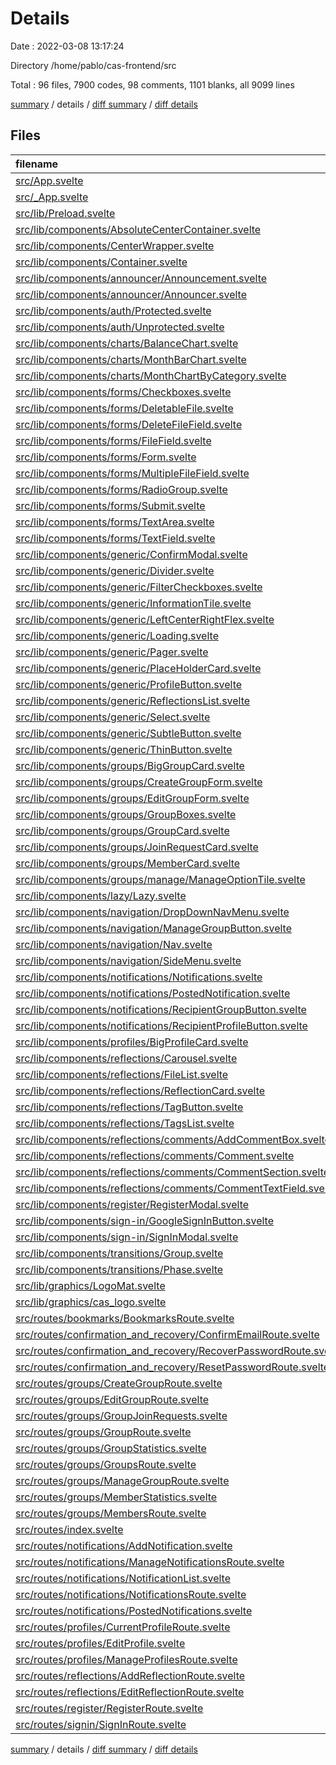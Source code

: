 # Details

Date : 2022-03-08 13:17:24

Directory /home/pablo/cas-frontend/src

Total : 96 files,  7900 codes, 98 comments, 1101 blanks, all 9099 lines

[summary](results.md) / details / [diff summary](diff.md) / [diff details](diff-details.md)

## Files
| filename | language | code | comment | blank | total |
| :--- | :--- | ---: | ---: | ---: | ---: |
| [src/App.svelte](/src/App.svelte) | Svelte | 208 | 6 | 27 | 241 |
| [src/_App.svelte](/src/_App.svelte) | Svelte | 191 | 24 | 22 | 237 |
| [src/lib/Preload.svelte](/src/lib/Preload.svelte) | Svelte | 35 | 0 | 10 | 45 |
| [src/lib/components/AbsoluteCenterContainer.svelte](/src/lib/components/AbsoluteCenterContainer.svelte) | Svelte | 14 | 0 | 1 | 15 |
| [src/lib/components/CenterWrapper.svelte](/src/lib/components/CenterWrapper.svelte) | Svelte | 11 | 0 | 1 | 12 |
| [src/lib/components/Container.svelte](/src/lib/components/Container.svelte) | Svelte | 37 | 0 | 7 | 44 |
| [src/lib/components/announcer/Announcement.svelte](/src/lib/components/announcer/Announcement.svelte) | Svelte | 54 | 0 | 10 | 64 |
| [src/lib/components/announcer/Announcer.svelte](/src/lib/components/announcer/Announcer.svelte) | Svelte | 24 | 0 | 3 | 27 |
| [src/lib/components/auth/Protected.svelte](/src/lib/components/auth/Protected.svelte) | Svelte | 29 | 0 | 9 | 38 |
| [src/lib/components/auth/Unprotected.svelte](/src/lib/components/auth/Unprotected.svelte) | Svelte | 14 | 0 | 6 | 20 |
| [src/lib/components/charts/BalanceChart.svelte](/src/lib/components/charts/BalanceChart.svelte) | Svelte | 52 | 0 | 10 | 62 |
| [src/lib/components/charts/MonthBarChart.svelte](/src/lib/components/charts/MonthBarChart.svelte) | Svelte | 71 | 0 | 15 | 86 |
| [src/lib/components/charts/MonthChartByCategory.svelte](/src/lib/components/charts/MonthChartByCategory.svelte) | Svelte | 112 | 0 | 17 | 129 |
| [src/lib/components/forms/Checkboxes.svelte](/src/lib/components/forms/Checkboxes.svelte) | Svelte | 111 | 0 | 20 | 131 |
| [src/lib/components/forms/DeletableFile.svelte](/src/lib/components/forms/DeletableFile.svelte) | Svelte | 81 | 0 | 17 | 98 |
| [src/lib/components/forms/DeleteFileField.svelte](/src/lib/components/forms/DeleteFileField.svelte) | Svelte | 53 | 0 | 11 | 64 |
| [src/lib/components/forms/FileField.svelte](/src/lib/components/forms/FileField.svelte) | Svelte | 44 | 0 | 10 | 54 |
| [src/lib/components/forms/Form.svelte](/src/lib/components/forms/Form.svelte) | Svelte | 66 | 4 | 9 | 79 |
| [src/lib/components/forms/MultipleFileField.svelte](/src/lib/components/forms/MultipleFileField.svelte) | Svelte | 60 | 0 | 11 | 71 |
| [src/lib/components/forms/RadioGroup.svelte](/src/lib/components/forms/RadioGroup.svelte) | Svelte | 83 | 0 | 11 | 94 |
| [src/lib/components/forms/Submit.svelte](/src/lib/components/forms/Submit.svelte) | Svelte | 37 | 10 | 5 | 52 |
| [src/lib/components/forms/TextArea.svelte](/src/lib/components/forms/TextArea.svelte) | Svelte | 62 | 0 | 11 | 73 |
| [src/lib/components/forms/TextField.svelte](/src/lib/components/forms/TextField.svelte) | Svelte | 70 | 0 | 10 | 80 |
| [src/lib/components/generic/ConfirmModal.svelte](/src/lib/components/generic/ConfirmModal.svelte) | Svelte | 83 | 0 | 20 | 103 |
| [src/lib/components/generic/Divider.svelte](/src/lib/components/generic/Divider.svelte) | Svelte | 10 | 0 | 1 | 11 |
| [src/lib/components/generic/FilterCheckboxes.svelte](/src/lib/components/generic/FilterCheckboxes.svelte) | Svelte | 132 | 0 | 19 | 151 |
| [src/lib/components/generic/InformationTile.svelte](/src/lib/components/generic/InformationTile.svelte) | Svelte | 78 | 0 | 13 | 91 |
| [src/lib/components/generic/LeftCenterRightFlex.svelte](/src/lib/components/generic/LeftCenterRightFlex.svelte) | Svelte | 28 | 0 | 4 | 32 |
| [src/lib/components/generic/Loading.svelte](/src/lib/components/generic/Loading.svelte) | Svelte | 3 | 0 | 0 | 3 |
| [src/lib/components/generic/Pager.svelte](/src/lib/components/generic/Pager.svelte) | Svelte | 117 | 0 | 18 | 135 |
| [src/lib/components/generic/PlaceHolderCard.svelte](/src/lib/components/generic/PlaceHolderCard.svelte) | Svelte | 23 | 0 | 3 | 26 |
| [src/lib/components/generic/ProfileButton.svelte](/src/lib/components/generic/ProfileButton.svelte) | Svelte | 70 | 1 | 10 | 81 |
| [src/lib/components/generic/ReflectionsList.svelte](/src/lib/components/generic/ReflectionsList.svelte) | Svelte | 100 | 0 | 9 | 109 |
| [src/lib/components/generic/Select.svelte](/src/lib/components/generic/Select.svelte) | Svelte | 108 | 0 | 14 | 122 |
| [src/lib/components/generic/SubtleButton.svelte](/src/lib/components/generic/SubtleButton.svelte) | Svelte | 40 | 0 | 6 | 46 |
| [src/lib/components/generic/ThinButton.svelte](/src/lib/components/generic/ThinButton.svelte) | Svelte | 49 | 0 | 7 | 56 |
| [src/lib/components/groups/BigGroupCard.svelte](/src/lib/components/groups/BigGroupCard.svelte) | Svelte | 97 | 0 | 12 | 109 |
| [src/lib/components/groups/CreateGroupForm.svelte](/src/lib/components/groups/CreateGroupForm.svelte) | Svelte | 38 | 0 | 4 | 42 |
| [src/lib/components/groups/EditGroupForm.svelte](/src/lib/components/groups/EditGroupForm.svelte) | Svelte | 43 | 0 | 6 | 49 |
| [src/lib/components/groups/GroupBoxes.svelte](/src/lib/components/groups/GroupBoxes.svelte) | Svelte | 69 | 0 | 11 | 80 |
| [src/lib/components/groups/GroupCard.svelte](/src/lib/components/groups/GroupCard.svelte) | Svelte | 146 | 9 | 20 | 175 |
| [src/lib/components/groups/JoinRequestCard.svelte](/src/lib/components/groups/JoinRequestCard.svelte) | Svelte | 111 | 1 | 15 | 127 |
| [src/lib/components/groups/MemberCard.svelte](/src/lib/components/groups/MemberCard.svelte) | Svelte | 90 | 8 | 13 | 111 |
| [src/lib/components/groups/manage/ManageOptionTile.svelte](/src/lib/components/groups/manage/ManageOptionTile.svelte) | Svelte | 46 | 0 | 5 | 51 |
| [src/lib/components/lazy/Lazy.svelte](/src/lib/components/lazy/Lazy.svelte) | Svelte | 10 | 0 | 5 | 15 |
| [src/lib/components/navigation/DropDownNavMenu.svelte](/src/lib/components/navigation/DropDownNavMenu.svelte) | Svelte | 73 | 0 | 17 | 90 |
| [src/lib/components/navigation/ManageGroupButton.svelte](/src/lib/components/navigation/ManageGroupButton.svelte) | Svelte | 47 | 0 | 9 | 56 |
| [src/lib/components/navigation/Nav.svelte](/src/lib/components/navigation/Nav.svelte) | Svelte | 495 | 9 | 63 | 567 |
| [src/lib/components/navigation/SideMenu.svelte](/src/lib/components/navigation/SideMenu.svelte) | Svelte | 100 | 0 | 17 | 117 |
| [src/lib/components/notifications/Notifications.svelte](/src/lib/components/notifications/Notifications.svelte) | Svelte | 93 | 0 | 17 | 110 |
| [src/lib/components/notifications/PostedNotification.svelte](/src/lib/components/notifications/PostedNotification.svelte) | Svelte | 99 | 0 | 11 | 110 |
| [src/lib/components/notifications/RecipientGroupButton.svelte](/src/lib/components/notifications/RecipientGroupButton.svelte) | Svelte | 77 | 1 | 11 | 89 |
| [src/lib/components/notifications/RecipientProfileButton.svelte](/src/lib/components/notifications/RecipientProfileButton.svelte) | Svelte | 75 | 1 | 10 | 86 |
| [src/lib/components/profiles/BigProfileCard.svelte](/src/lib/components/profiles/BigProfileCard.svelte) | Svelte | 167 | 0 | 15 | 182 |
| [src/lib/components/reflections/Carousel.svelte](/src/lib/components/reflections/Carousel.svelte) | Svelte | 98 | 0 | 24 | 122 |
| [src/lib/components/reflections/FileList.svelte](/src/lib/components/reflections/FileList.svelte) | Svelte | 84 | 0 | 16 | 100 |
| [src/lib/components/reflections/ReflectionCard.svelte](/src/lib/components/reflections/ReflectionCard.svelte) | Svelte | 310 | 5 | 42 | 357 |
| [src/lib/components/reflections/TagButton.svelte](/src/lib/components/reflections/TagButton.svelte) | Svelte | 29 | 0 | 3 | 32 |
| [src/lib/components/reflections/TagsList.svelte](/src/lib/components/reflections/TagsList.svelte) | Svelte | 43 | 0 | 5 | 48 |
| [src/lib/components/reflections/comments/AddCommentBox.svelte](/src/lib/components/reflections/comments/AddCommentBox.svelte) | Svelte | 43 | 0 | 8 | 51 |
| [src/lib/components/reflections/comments/Comment.svelte](/src/lib/components/reflections/comments/Comment.svelte) | Svelte | 56 | 5 | 15 | 76 |
| [src/lib/components/reflections/comments/CommentSection.svelte](/src/lib/components/reflections/comments/CommentSection.svelte) | Svelte | 129 | 0 | 27 | 156 |
| [src/lib/components/reflections/comments/CommentTextField.svelte](/src/lib/components/reflections/comments/CommentTextField.svelte) | Svelte | 27 | 1 | 5 | 33 |
| [src/lib/components/register/RegisterModal.svelte](/src/lib/components/register/RegisterModal.svelte) | Svelte | 136 | 0 | 20 | 156 |
| [src/lib/components/sign-in/GoogleSignInButton.svelte](/src/lib/components/sign-in/GoogleSignInButton.svelte) | Svelte | 47 | 0 | 5 | 52 |
| [src/lib/components/sign-in/SignInModal.svelte](/src/lib/components/sign-in/SignInModal.svelte) | Svelte | 171 | 2 | 18 | 191 |
| [src/lib/components/transitions/Group.svelte](/src/lib/components/transitions/Group.svelte) | Svelte | 19 | 0 | 5 | 24 |
| [src/lib/components/transitions/Phase.svelte](/src/lib/components/transitions/Phase.svelte) | Svelte | 9 | 0 | 6 | 15 |
| [src/lib/graphics/LogoMat.svelte](/src/lib/graphics/LogoMat.svelte) | Svelte | 25 | 0 | 1 | 26 |
| [src/lib/graphics/cas_logo.svelte](/src/lib/graphics/cas_logo.svelte) | Svelte | 175 | 0 | 0 | 175 |
| [src/routes/bookmarks/BookmarksRoute.svelte](/src/routes/bookmarks/BookmarksRoute.svelte) | Svelte | 50 | 0 | 6 | 56 |
| [src/routes/confirmation_and_recovery/ConfirmEmailRoute.svelte](/src/routes/confirmation_and_recovery/ConfirmEmailRoute.svelte) | Svelte | 48 | 0 | 6 | 54 |
| [src/routes/confirmation_and_recovery/RecoverPasswordRoute.svelte](/src/routes/confirmation_and_recovery/RecoverPasswordRoute.svelte) | Svelte | 53 | 4 | 5 | 62 |
| [src/routes/confirmation_and_recovery/ResetPasswordRoute.svelte](/src/routes/confirmation_and_recovery/ResetPasswordRoute.svelte) | Svelte | 62 | 4 | 6 | 72 |
| [src/routes/groups/CreateGroupRoute.svelte](/src/routes/groups/CreateGroupRoute.svelte) | Svelte | 32 | 0 | 5 | 37 |
| [src/routes/groups/EditGroupRoute.svelte](/src/routes/groups/EditGroupRoute.svelte) | Svelte | 44 | 0 | 8 | 52 |
| [src/routes/groups/GroupJoinRequests.svelte](/src/routes/groups/GroupJoinRequests.svelte) | Svelte | 32 | 0 | 6 | 38 |
| [src/routes/groups/GroupRoute.svelte](/src/routes/groups/GroupRoute.svelte) | Svelte | 35 | 0 | 6 | 41 |
| [src/routes/groups/GroupStatistics.svelte](/src/routes/groups/GroupStatistics.svelte) | Svelte | 160 | 0 | 22 | 182 |
| [src/routes/groups/GroupsRoute.svelte](/src/routes/groups/GroupsRoute.svelte) | Svelte | 39 | 0 | 7 | 46 |
| [src/routes/groups/ManageGroupRoute.svelte](/src/routes/groups/ManageGroupRoute.svelte) | Svelte | 68 | 0 | 7 | 75 |
| [src/routes/groups/MemberStatistics.svelte](/src/routes/groups/MemberStatistics.svelte) | Svelte | 194 | 0 | 23 | 217 |
| [src/routes/groups/MembersRoute.svelte](/src/routes/groups/MembersRoute.svelte) | Svelte | 58 | 0 | 12 | 70 |
| [src/routes/index.svelte](/src/routes/index.svelte) | Svelte | 127 | 0 | 21 | 148 |
| [src/routes/notifications/AddNotification.svelte](/src/routes/notifications/AddNotification.svelte) | Svelte | 325 | 0 | 31 | 356 |
| [src/routes/notifications/ManageNotificationsRoute.svelte](/src/routes/notifications/ManageNotificationsRoute.svelte) | Svelte | 28 | 0 | 3 | 31 |
| [src/routes/notifications/NotificationList.svelte](/src/routes/notifications/NotificationList.svelte) | Svelte | 176 | 0 | 16 | 192 |
| [src/routes/notifications/NotificationsRoute.svelte](/src/routes/notifications/NotificationsRoute.svelte) | Svelte | 17 | 0 | 3 | 20 |
| [src/routes/notifications/PostedNotifications.svelte](/src/routes/notifications/PostedNotifications.svelte) | Svelte | 75 | 0 | 8 | 83 |
| [src/routes/profiles/CurrentProfileRoute.svelte](/src/routes/profiles/CurrentProfileRoute.svelte) | Svelte | 143 | 0 | 11 | 154 |
| [src/routes/profiles/EditProfile.svelte](/src/routes/profiles/EditProfile.svelte) | Svelte | 138 | 2 | 12 | 152 |
| [src/routes/profiles/ManageProfilesRoute.svelte](/src/routes/profiles/ManageProfilesRoute.svelte) | Svelte | 11 | 0 | 3 | 14 |
| [src/routes/reflections/AddReflectionRoute.svelte](/src/routes/reflections/AddReflectionRoute.svelte) | Svelte | 117 | 0 | 9 | 126 |
| [src/routes/reflections/EditReflectionRoute.svelte](/src/routes/reflections/EditReflectionRoute.svelte) | Svelte | 207 | 1 | 22 | 230 |
| [src/routes/register/RegisterRoute.svelte](/src/routes/register/RegisterRoute.svelte) | Svelte | 12 | 0 | 2 | 14 |
| [src/routes/signin/SignInRoute.svelte](/src/routes/signin/SignInRoute.svelte) | Svelte | 12 | 0 | 3 | 15 |

[summary](results.md) / details / [diff summary](diff.md) / [diff details](diff-details.md)